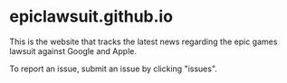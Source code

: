 # epiclawsuit.github.io
This is the website that tracks the latest news regarding the epic games lawsuit against Google and Apple.

To report an issue, submit an issue by clicking "issues".
